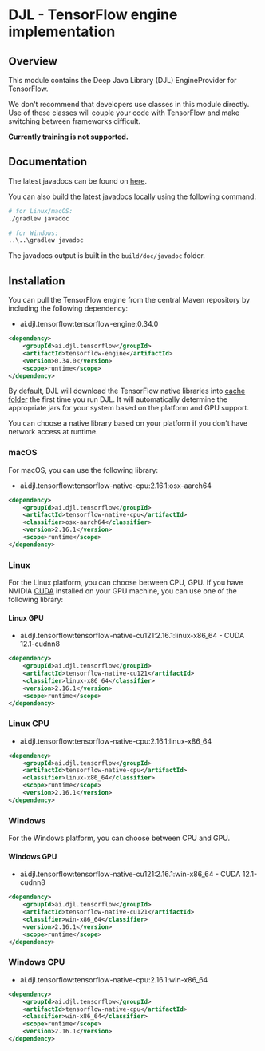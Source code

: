 # DJL - TensorFlow engine implementation

## Overview

This module contains the Deep Java Library (DJL) EngineProvider for TensorFlow.

We don't recommend that developers use classes in this module directly. Use of these classes will
couple your code with TensorFlow and make switching between frameworks difficult.

**Currently training is not supported.**

## Documentation

The latest javadocs can be found on [here](https://javadoc.io/doc/ai.djl.tensorflow/tensorflow-engine/latest/index.html).

You can also build the latest javadocs locally using the following command:

```sh
# for Linux/macOS:
./gradlew javadoc

# for Windows:
..\..\gradlew javadoc
```
The javadocs output is built in the `build/doc/javadoc` folder.

## Installation

You can pull the TensorFlow engine from the central Maven repository by including the following dependency:

- ai.djl.tensorflow:tensorflow-engine:0.34.0

```xml
<dependency>
    <groupId>ai.djl.tensorflow</groupId>
    <artifactId>tensorflow-engine</artifactId>
    <version>0.34.0</version>
    <scope>runtime</scope>
</dependency>
```
By default, DJL will download the TensorFlow native libraries into [cache folder](../../../docs/development/cache_management.md) the first time you run DJL.
It will automatically determine the appropriate jars for your system based on the platform and GPU support.

You can choose a native library based on your platform if you don't have network access at runtime.

### macOS
For macOS, you can use the following library:

- ai.djl.tensorflow:tensorflow-native-cpu:2.16.1:osx-aarch64

```xml
<dependency>
    <groupId>ai.djl.tensorflow</groupId>
    <artifactId>tensorflow-native-cpu</artifactId>
    <classifier>osx-aarch64</classifier>
    <version>2.16.1</version>
    <scope>runtime</scope>
</dependency>
```

### Linux
For the Linux platform, you can choose between CPU, GPU. If you have NVIDIA [CUDA](https://en.wikipedia.org/wiki/CUDA)
installed on your GPU machine, you can use one of the following library:

#### Linux GPU

- ai.djl.tensorflow:tensorflow-native-cu121:2.16.1:linux-x86_64 - CUDA 12.1-cudnn8

```xml
<dependency>
    <groupId>ai.djl.tensorflow</groupId>
    <artifactId>tensorflow-native-cu121</artifactId>
    <classifier>linux-x86_64</classifier>
    <version>2.16.1</version>
    <scope>runtime</scope>
</dependency>
```

### Linux CPU

- ai.djl.tensorflow:tensorflow-native-cpu:2.16.1:linux-x86_64

```xml
<dependency>
    <groupId>ai.djl.tensorflow</groupId>
    <artifactId>tensorflow-native-cpu</artifactId>
    <classifier>linux-x86_64</classifier>
    <scope>runtime</scope>
    <version>2.16.1</version>
</dependency>
```

### Windows

For the Windows platform, you can choose between CPU and GPU.

#### Windows GPU

- ai.djl.tensorflow:tensorflow-native-cu121:2.16.1:win-x86_64 - CUDA 12.1-cudnn8

```xml
<dependency>
    <groupId>ai.djl.tensorflow</groupId>
    <artifactId>tensorflow-native-cu121</artifactId>
    <classifier>win-x86_64</classifier>
    <version>2.16.1</version>
    <scope>runtime</scope>
</dependency>
```

### Windows CPU

- ai.djl.tensorflow:tensorflow-native-cpu:2.16.1:win-x86_64

```xml
<dependency>
    <groupId>ai.djl.tensorflow</groupId>
    <artifactId>tensorflow-native-cpu</artifactId>
    <classifier>win-x86_64</classifier>
    <scope>runtime</scope>
    <version>2.16.1</version>
</dependency>
```
